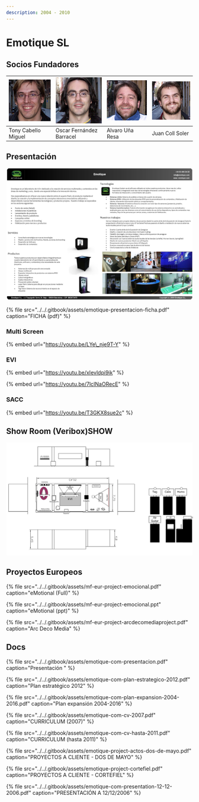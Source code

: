 ```yaml
---
description: 2004 - 2010
---
```


# Emotique SL

## Socios Fundadores

| ![](../../.gitbook/assets/socios-tony-cabello-miguel.jpg) | ![](../../.gitbook/assets/socios-oscar-fernandez-barracel-1-.jpg) | ![](../../.gitbook/assets/socios-alvaro-una-resa-1-.jpg) | ![](../../.gitbook/assets/socios-juan-coll-soler-1-.jpg) |
| :--- | :--- | :--- | :--- |
| Tony Cabello Miguel | Oscar Fernández Barracel | Alvaro Uña Resa | Juan Coll Soler |

## Presentación

![](../../.gitbook/assets/emotique-presentacion-ficha.jpg)

{% file src="../../.gitbook/assets/emotique-presentacion-ficha.pdf" caption="FICHA \(pdf\)" %}

### Multi Screen

{% embed url="https://youtu.be/LYe\_nje9T-Y" %}

### EVI



{% embed url="https://youtu.be/xIevldpi9ik" %}

{% embed url="https://youtu.be/7lcINaORecE" %}

### SACC

{% embed url="https://youtu.be/T3GKX8sue2c" %}

## Show Room \(Veribox\)SHOW

![](../../.gitbook/assets/emotique-com-showroom.jpg)

## Proyectos Europeos

{% file src="../../.gitbook/assets/mf-eur-project-emocional.pdf" caption="eMotional \(Full\)" %}

{% file src="../../.gitbook/assets/mf-eur-project-emocional.ppt" caption="eMotional \(ppt\)" %}

{% file src="../../.gitbook/assets/mf-eur-project-arcdecomediaproject.pdf" caption="Arc Deco Media" %}

## Docs

{% file src="../../.gitbook/assets/emotique-com-presentacion.pdf" caption="Presentación " %}

{% file src="../../.gitbook/assets/emotique-com-plan-estrategico-2012.pdf" caption="Plan estratégico 2012" %}

{% file src="../../.gitbook/assets/emotique-com-plan-expansion-2004-2016.pdf" caption="Plan expansión 2004-2016" %}

{% file src="../../.gitbook/assets/emotique-com-cv-2007.pdf" caption="CURRICULUM \(2007\)" %}

{% file src="../../.gitbook/assets/emotique-com-cv-hasta-2011.pdf" caption="CURRICULUM \(hasta 2011\)" %}

{% file src="../../.gitbook/assets/emotique-project-actos-dos-de-mayo.pdf" caption="PROYECTOS A CLIENTE - DOS DE MAYO" %}

{% file src="../../.gitbook/assets/emotique-project-cortefiel.pdf" caption="PROYECTOS A CLIENTE - CORTEFIEL" %}

{% file src="../../.gitbook/assets/emotique-com-presentation-12-12-2006.pdf" caption="PRESENTACIÓN A 12/12/2006" %}

